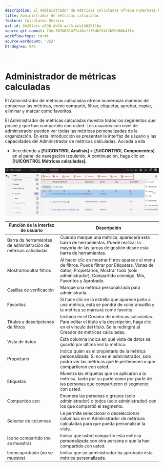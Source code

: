 ```yaml
---
description: El Administrador de métricas calculadas ofrece numerosas maneras de conservar las métricas, como compartir, filtrar, etiquetar, aprobar, copiar, eliminar y marcar como favoritos.
title: Administrador de métricas calculadas
feature: Calculated Metrics
exl-id: 8b257ecc-a596-4b34-ac26-eda16835f1ba
source-git-commit: 74ec307b878b77a40ef1f5dbf54f2b59d88b41fe
workflow-type: tm+mt
source-wordcount: '352'
ht-degree: 94%

---
```


# Administrador de métricas calculadas

El Administrador de métricas calculadas ofrece numerosas maneras de conservar las métricas, como compartir, filtrar, etiquetar, aprobar, copiar, eliminar y marcar como favoritos.

El Administrador de métricas calculadas muestra todos los segmentos que posee y que han compartido con usted. Los usuarios con nivel de administrador pueden ver todas las métricas personalizadas de la organización. En esta introducción se presentan la interfaz de usuario y las capacidades del Administrador de métricas calculadas. Acceda a ella

* Accediendo a **[!UICONTROL Análisis]** > **[!UICONTROL Componentes]** en el panel de navegación izquierdo. A continuación, haga clic en **[!UICONTROL Métricas calculadas]**.

![](assets/calcmet_mgr_ui.png)

| Función de la interfaz de usuario | Descripción |
| --- | --- |
| Barra de herramientas de administración de métricas calculadas | Cuando marque una métrica, aparecerá esta barra de herramientas. Puede realizar la mayoría de las tareas de gestión desde esta barra de herramientas. |
| Mostrar/ocultar filtros | Al hacer clic en mostrar filtros aparece el menú de filtros. Puede filtrar por Etiquetas, Vistas de datos, Propietarios, Mostrar todo (solo administrador), Compartido conmigo, Mío, Favoritos y Aprobado. |
| Casillas de verificación | Marque una métrica personalizada para administrarla. |
| Favoritos | Si hace clic en la estrella que aparece junto a una métrica, esta se pondrá de color amarillo y la métrica se marcará como favorita. |
| Títulos y descripciones de filtros | Incluido en el Creador de métricas calculadas. Para editar el título y la descripción, haga clic en el vínculo del título. Se le redirigirá al Creador de métricas calculadas. |
| Vista de datos | Esta columna indica en qué vista de datos se guardó por última vez la métrica. |
| Propietario | Indica quién es el propietario de la métrica personalizada. Si no es el administrador, solo podrá ver las métricas que le pertenecen o que compartieron con usted. |
| Etiquetas | Muestra las etiquetas que se aplicaron a la métrica, tanto por su parte como por parte de las personas que compartieron el segmento con usted. |
| Compartido con | Enumera las personas o grupos (solo administrador) o todos (solo administrador) con los que compartió el segmento. |
| Selector de columnas | Le permite seleccionar o deseleccionar columnas en el Administrador de métricas calculadas para que pueda personalizar la vista. |
| Icono compartido (no se muestra) | Indica que usted compartió esta métrica personalizada con otra persona o que la han compartido con usted. |
| Icono aprobado (no se muestra) | Indica que un administrador ha aprobado esta métrica personalizada. |
